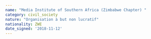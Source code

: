 ```yaml
---
name: "Media Institute of Southern Africa (Zimbabwe Chapter) "
category: civil_society
nature: "Organisation à but non lucratif"
nationality: ZWE
date_signed: '2018-11-12'
---
```

    